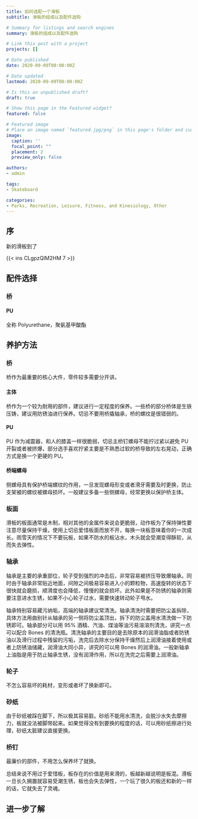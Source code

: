 ```yaml
---
title: 如何选配一个滑板
subtitle: 滑板的组成以及配件选购

# Summary for listings and search engines
summary: 滑板的组成以及配件选购

# Link this post with a project
projects: []

# Date published
date: 2020-09-09T00:00:00Z

# Date updated
lastmod: 2020-09-09T00:00:00Z

# Is this an unpublished draft?
draft: true

# Show this page in the Featured widget?
featured: false

# Featured image
# Place an image named `featured.jpg/png` in this page's folder and customize its options here.
image:
  caption: ''
  focal_point: ""
  placement: 2
  preview_only: false

authors:
- admin

tags:
- Skateboard

categories:
- Parks, Recreation, Leisure, Fitness, and Kinesiology, Other
---
```


## 序

新的滑板到了

{{< ins CLgpzQlM2HM 7 >}}


## 配件选择

### 桥

#### PU

全称 Polyurethane，聚氨基甲酸酯


## 养护方法

### 桥

桥作为最重要的核心大件，零件较多需要分开讲。

#### 主体

桥作为一个较为耐用的部件，建议进行一定程度的保养。一些桥的部分桥体是生铁压铸，建议用防锈油进行保养。切忌不要用桥撬轴承，桥的螺纹是很错弱的。

#### PU

PU 作为减震器，和人的膝盖一样很脆弱，切忌主桥钉螺母不能拧过紧以避免 PU 开裂或者被挤爆，部分选手喜欢拧紧主要是不熟悉过软的桥导致的左右晃动，正确方式是换一个更硬的 PU。

#### 桥端螺母

侧螺母具有保护桥端螺纹的作用，一旦发现螺母形变或者滑牙需要及时更换，防止支架被的螺纹被螺母损坏。一般建议多备一些侧螺母，经常更换以保护桥主体。


### 板面

滑板的板面通常是木制，相对其他的金属件来说会更脆弱，动作板为了保持弹性要注意尽量保持干燥，使用上切忌爱惜板面而放不开，每换一块板意味着你的一次成长。雨雪天的情况下不要玩板，如果不防水的板沾水，木头就会受潮变得酥软，从而失去弹性。


### 轴承

轴承是主要的承重部位，轮子受到强烈的冲击后，非常容易被挤压导致爆轴承。同时由于轴承非常贴近地面，间隙之间极易容易进入小的颗粒物，高速旋转的状态下很快就会磨损，顺滑度也会降低，慢慢的就会损坏。此外如果是不防锈的轴承则需要注意进水生锈，如果不小心轮子过水，需要快速转动轮子甩水。

轴承特别容易藏污纳垢，高端的轴承建议常清洗。轴承清洗时需要把防尘盖拆除，具体方法用曲别针从轴承的另一侧将防尘盖顶出，拆下的防尘盖用水清洗做一下防锈即可。轴承部分可以用 95% 酒精、汽油、煤油等油污易溶溶剂清洗，讲究一点可以配合 Bones 的清洗瓶。清洗轴承的主要目的是去除原本的润滑油脂或者防锈油以及滑行过程中残留的污垢，洗完后去除水分保持干燥然后上润滑油接着使用或者上防锈油储藏，润滑油大同小异，讲究的可以用 Bones 的润滑油。一般新轴承上油脂是用于防止轴承生锈，没有润滑作用，所以在洗完之后需要上润滑油。

### 轮子

不怎么容易坏的耗材，变形或者坏了换新即可。


### 砂纸

由于砂纸被踩在脚下，所以极其容易脏。砂纸不能用水清洗，会脱沙水失去摩擦力，板就没法被脚带起来。如果觉得没有到要换的程度的话，可以用砂纸擦进行处理，砂纸太脏建议直接更换。


### 桥钉

最廉价的部件，不用怎么保养坏了就换。


总结来说不用过于爱惜板，板存在的价值是用来滑的，板越新越说明是板混。滑板一旦长久搁置就容易受潮生锈，板也会失去弹性，一个玩了很久的板还和新的一样的话，它就失去了灵魂。


## 进一步了解
